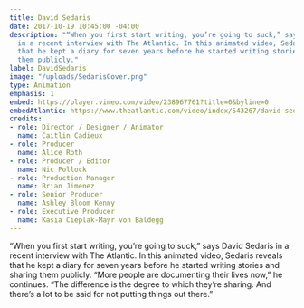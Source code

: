 ```yaml
---
title: David Sedaris
date: 2017-10-19 10:45:00 -04:00
description: "“When you first start writing, you’re going to suck,” says David Sedaris
  in a recent interview with The Atlantic. In this animated video, Sedaris reveals
  that he kept a diary for seven years before he started writing stories and sharing
  them publicly."
label: DavidSedaris
image: "/uploads/SedarisCover.png"
type: Animation
emphasis: 1
embed: https://player.vimeo.com/video/238967761?title=0&byline=0
embedAtlantic: https://www.theatlantic.com/video/index/543267/david-sedaris-video-interview-writing-advice/
credits:
- role: Director / Designer / Animator
  name: Caitlin Cadieux
- role: Producer
  name: Alice Roth
- role: Producer / Editor
  name: Nic Pollock
- role: Production Manager
  name: Brian Jimenez
- role: Senior Producer
  name: Ashley Bloom Kenny
- role: Executive Producer
  name: Kasia Cieplak-Mayr von Baldegg
---
```


“When you first start writing, you’re going to suck,” says David Sedaris in a recent interview with The Atlantic. In this animated video, Sedaris reveals that he kept a diary for seven years before he started writing stories and sharing them publicly. “More people are documenting their lives now,” he continues. “The difference is the degree to which they’re sharing. And there’s a lot to be said for not putting things out there.”